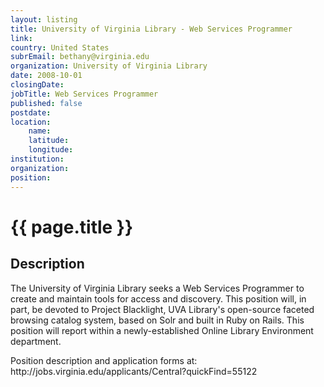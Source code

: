 ```yaml
---
layout: listing
title: University of Virginia Library - Web Services Programmer
link:
country: United States
subrEmail: bethany@virginia.edu
organization: University of Virginia Library 
date: 2008-10-01
closingDate: 
jobTitle: Web Services Programmer
published: false
postdate:
location:
	name: 
	latitude: 
	longitude: 
institution: 
organization: 
position: 
--- 
```



# {{ page.title }}

## Description






<p>The University of Virginia Library seeks a Web Services Programmer to create and maintain tools for access and discovery.  This position will, in part, be devoted to Project Blacklight, UVA Library's open-source faceted browsing catalog system, based on Solr and built in Ruby on Rails.  This position will report within a newly-established Online Library Environment department. </p>
<p>
Position description and application forms at: http://jobs.virginia.edu/applicants/Central?quickFind=55122
</p>
